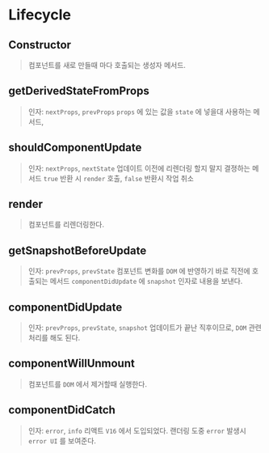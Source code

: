 # Lifecycle

## Constructor
> 컴포넌트를 새로 만들때 마다 호출되는 생성자 메서드.

## getDerivedStateFromProps
> 인자: `nextProps`, `prevProps`
> `props` 에 있는 값을 `state` 에 넣을대 사용하는 메서드,

## shouldComponentUpdate
> 인자: `nextProps`, `nextState`
> 업데이트 이전에 리렌더링 할지 말지 결졍하는 메서드
> `true` 반환 시 `render` 호출, `false` 반환시 작업 취소

## render
> 컴포넌트를 리렌더링한다.

## getSnapshotBeforeUpdate
> 인자: `prevProps`, `prevState`
> 컴포넌트 변화를 `DOM` 에 반영하기 바로 직전에 호출되는 메서드
> `componentDidUpdate` 에 `snapshot` 인자로 내용을 보낸다.

## componentDidUpdate
> 인자: `prevProps`, `prevState`, `snapshot`
> 업데이트가 끝난 직후이므로, `DOM` 관련 처리를 해도 된다.

## componentWillUnmount 
> 컴포넌트를 `DOM` 에서 제거할때 실행한다.

## componentDidCatch 
> 인자: `error`, `info`
> 리액트 `V16`  에서 도입되었다. 랜더링 도중 `error` 발생시 `error UI` 를 보여준다.